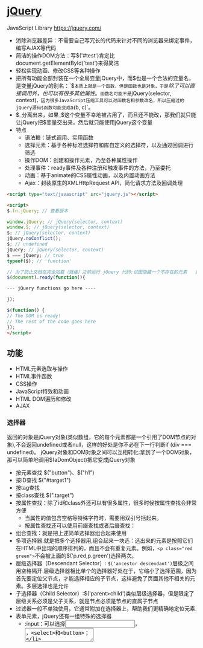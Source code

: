 # [jQuery](https://github.com/jquery/jquery)

JavaScript Library <https://jquery.com/>

* 消除浏览器差异：不需要自己写冗长的代码来针对不同的浏览器来绑定事件，编写AJAX等代码
* 简洁的操作DOM方法：写$('#test')肯定比document.getElementById('test')来得简洁
* 轻松实现动画、修改CSS等各种操作
* 把所有功能全部封装在一个全局变量jQuery中，而$也是一个合法的变量名，是变量jQuery的别名：`$`本质上就是一个函数，但是函数也是对象，于是`$`除了可以直接调用外，也可以有很多其他属性。`$`函数名可能不是`jQuery(selector, context)`，因为很多JavaScript压缩工具可以对函数名和参数改名，所以压缩过的jQuery源码$函数可能变成`a(b, c)`。
* $_分离出来，如果_$这个变量不幸地被占用了，而且还不能改，那我们就只能让jQuery把$变量交出来，然后就只能使用jQuery这个变量
* 特点
  - 语法糖：链式调用、实用函数
  - 选择元素：基于各种标准选择符和库自定义的选择符，以及通过回调进行筛选
  - 操作DOM：创建和操作元素，乃至各种属性操作
  - 处理事件：ready事件及各种注册和触发事件的方法，乃至委托
  - 动画：基于animate的CSS属性动画，以及内置动画方法
  - Ajax：封装原生的XMLHttpRequest API，简化请求方法及回调处理

```html
<script type="text/javascript" src="jquery.js"></script>

<script>
$.fn.jQuery; // 查看版本

window.jQuery; // jQuery(selector, context)
window.$; // jQuery(selector, context)
$; // jQuery(selector, context)
jQuery.noConflict();
$; // undefined
jQuery; // jQuery(selector, context)
$ === jQuery; // true
typeof($); // 'function'

// 为了防止文档在完全加载（就绪）之前运行 jQuery 代码:试图隐藏一个不存在的元素   获得未完全加载的图像的大小
$(document).ready(function(){

--- jQuery functions go here ----

});

$(function() {
// The DOM is ready!
// The rest of the code goes here
});
</script>
```

## 功能

* HTML元素选取与操作
* HTML事件函数
* CSS操作
* JavaScript特效和动画
* HTML DOM遍历和修改
* AJAX

### 选择器

返回的对象是jQuery对象(类似数组，它的每个元素都是一个引用了DOM节点的对象),不会返回undefined或者null，这样的好处是你不必在下一行判断if (div === undefined)。
jQuery对象和DOM对象之间可以互相转化:拿到了一个DOM对象，那可以简单地调用$(aDomObject)把它变成jQuery对象

* 按元素查找 $("button")、$("h1")
* 按ID查找 $("#target1")
* 按tag查找
* 按class查找 $(".target")
* 按属性查找：除了id和class外还可以有很多属性，很多时候按属性查找会非常方便
  - 当属性的值包含空格等特殊字符时，需要用双引号括起来。
  - 按属性查找还可以使用前缀查找或者后缀查找：
* 组合查找：就是把上述简单选择器组合起来使用
* 多项选择器:就是把多个选择器用,组合起来一块选：选出来的元素是按照它们在HTML中出现的顺序排列的，而且不会有重复元素。例如，`<p class="red green">`不会被上面的$('p.red,p.green')选择两次。
* 层级选择器（Descendant Selector）: `$('ancestor descendant')`层级之间用空格隔开.层级选择器相比单个的选择器好处在于，它缩小了选择范围，因为首先要定位父节点，才能选择相应的子节点，这样避免了页面其他不相关的元素。多层选择也是允许
* 子选择器（Child Selector）:$('parent>child')类似层级选择器，但是限定了层级关系必须是父子关系，就是<child>节点必须是<parent>节点的直属子节点
* 过滤器一般不单独使用，它通常附加在选择器上，帮助我们更精确地定位元素.
* 表单元素，jQuery还有一组特殊的选择器
  - :input：可以选择<input>，<textarea>，<select>和<button>；
  - :file：可以选择<input type="file">，和input[type=file]一样；
  - :checkbox：可以选择复选框，和input[type=checkbox]一样；    - radio：可以选择单选框，和input[type=radio]一样；
  - :focus：可以选择当前输入焦点的元素，例如把光标放到一个<input>上，用$('input:focus')就可以选出；
  - :checked：选择当前勾上的单选框和复选框，用这个选择器可以立刻获得用户选择的项目，如$('input[type=radio]:checked')；
  - :enabled：可以选择可以正常输入的<input>、<select>等，也就是没有灰掉的输入；
  - disabled：和:enabled正好相反，选择那些不能输入的。
* 查找：拿到一个jQuery对象后，还可以以这个对象为基准，进行查找find(),从当前节点开始向上查找，使用parent()方法,对于位于同一层级的节点，可以通过next()和prev()方法
* 过滤:filter()方法可以过滤掉不符合选择器条件的节点.map()方法把一个jQuery对象包含的若干DOM节点转化为其他对象.一个jQuery对象如果包含了不止一个DOM节点，first()、last()和slice()方法可以返回一个新的jQuery对象，把不需要的DOM节点去掉：

```html
<!-- HTML结构 -->
<ul class="lang">
    <li class="js dy">JavaScript</li>
    <li class="dy">Python</li>
    <li id="swift">Swift</li>
    <li class="dy">Scheme</li>
    <li name="haskell">Haskell</li>
</ul>
```

```js
$(this)

var ps = $('p'); // 返回所有<p>节点
$("p.intro") // 选取所有 class="intro" 的 <p> 元素。
ps.length; // 数一数页面有多少个<p>节点

var div = $('#abc');
var divDom = div.get(0); // 假设存在div，获取第1个DOM元素
var another = $(divDom); // 重新把DOM包装为jQuery对象

var a = $('.red'); // 所有节点包含`class="red"`都将返回
var a = $('.red.green'); // 同时包含red和green的节点 注意没有空格！

$("[href]") // 选取所有带有 href 属性的元素
var email = $('[name=email]'); // 找出<??? name="email">
var a = $('[items="A B"]'); // 找出<??? items="A B">
var icons = $('[name^=icon]'); // 找出所有name属性值以icon开头的DOM name="icon-1", name="icon-2"
var names = $('[name$=with]'); // 找出所有name属性值以with结尾的DOM

var emailInput = $('input[name=email]'); // 不会找出<div name="email">

$('p,div'); // 把<p>和<div>都选出来
$('p.red,p.green'); // 把<p class="red">和<p class="green">都选出来

$('ul.lang li.lang-javascript');
$('form.test p input'); // 在form表单选择被<p>包含的<input>

$('ul.lang>li.lang-javascript'); // 可以选出[<li class="lang-javascript">JavaScript</li>]

$('ul.lang li:first-child'); // 仅选出JavaScript
$('ul.lang li:last-child'); // 仅选出Lua
$('ul.lang li:nth-child(2)'); // 选出第N个元素，N从1开始
$('ul.lang li:nth-child(even)'); // 选出序号为偶数的元素
$('ul.lang li:nth-child(odd)'); // 选出序号为奇数的元素

$('div:visible'); // 所有可见的div
$('div:hidden'); // 所有隐藏的div

var ul = $('ul.lang'); // 获得<ul>
var dy = ul.find('.dy'); // 获得JavaScript, Python, Scheme
var swf = ul.find('#swift'); // 获得Swift
var hsk = ul.find('[name=haskell]'); // 获得Haskell

var swf = $('#swift'); // 获得Swift
var parent = swf.parent(); // 获得Swift的上层节点<ul>
var a = swf.parent('.red'); // 获得Swift的上层节点<ul>，同时传入过滤条件。如果ul不符合条件，返回空jQuery对象

var swift = $('#swift');

swift.next(); // Scheme
swift.next('[name=haskell]'); // 空的jQuery对象，因为Swift的下一个元素Scheme不符合条件[name=haskell]

swift.prev(); // Python
swift.prev('.dy'); // Python，因为Python同时符合过滤器条件.dy

var langs = $('ul.lang li'); // 拿到JavaScript, Python, Swift, Scheme和Haskell
var a = langs.filter('.dy'); // 拿到JavaScript, Python, Scheme

var langs = $('ul.lang li'); // 拿到JavaScript, Python, Swift, Scheme和Haskell
langs.filter(function () {
    return this.innerHTML.indexOf('S') === 0; // 返回S开头的节点
}); // 拿到Swift, Scheme

var langs = $('ul.lang li'); // 拿到JavaScript, Python, Swift, Scheme和Haskell
var arr = langs.map(function () {
    return this.innerHTML;
}).get(); // 用get()拿到包含string的Array：['JavaScript', 'Python', 'Swift', 'Scheme', 'Haskell']

var langs = $('ul.lang li'); // 拿到JavaScript, Python, Swift, Scheme和Haskell
var js = langs.first(); // JavaScript，相当于$('ul.lang li:first-child')
var haskell = langs.last(); // Haskell, 相当于$('ul.lang li:last-child')
var sub = langs.slice(2, 4); // Swift, Scheme, 参数和数组的slice()方法一致

$('ul.lang li.lang-javascript'); // 每个 <ul> 的第一个 <li> 元素

  $(".container input#elem").attr("title", $(".container input#elem").text());
  // Set's an element's text color to red
  $(".container input#elem").css("color", "red");
  // Makes the element fade out
  $(".container input#elem").fadeOut();

```

### 操作DOM

* 修改Text和HTML：一个jQuery对象可以包含0个或任意个DOM对象，它的方法实际上会作用在对应的每个DOM节点上.可以执行一个操作，作用在对应的一组DOM节点上。即使选择器没有返回任何DOM节点，调用jQuery对象的方法仍然不会报错.免去了许多if语句
  - 通过html方法添加内容，可以让你在元素中添加HTML标签和文字，而元素中之前的内容都会被方法中的内容所替换掉，示例：$("h3").html("<em>jQuery Playground</em>");
  - jQuery 还有一个类似的方法叫.text()，它只能改变文本但不能添加标签。换句话说，这个方法只会把任何传进来的HTML标签当成你想替换现有内容的文本；
* 修改CSS: $("#target1").css("color","red");
* 显示和隐藏DOM
  * 隐藏一个DOM，我们可以设置CSS的display属性为none，利用css()方法就可以实现.
  * 恢复原有的display属性，这就得先记下来原有的display属性到底是block还是inline还是别的值。
* 获取DOM信息
  * attr()和removeAttr()方法用于操作DOM节点的属性.
  * prop()方法和attr()类似，但是HTML5规定有一种属性在DOM节点中可以没有值，只有出现与不出现两种.prop()返回值更合理一些。不过，用is()方法判断更好(checked selected) $("button").prop("disabled",true);
* 操作表单：对于表单元素，jQuery对象统一提供val()方法获取和设置对应的value属性
* 修改DOM结构：
  - append（）把DOM添加到最后。可以传入原始的DOM对象，jQuery对象和函数对象。传入函数时，要求返回一个字符串、DOM对象或者jQuery对象。因为jQuery的append()可能作用于一组DOM节点，只有传入函数才能针对每个DOM生成不同的子节点。
  - prepend()则把DOM添加到最前
  - appendTo()方法，可以让你把选中的HTML元素附加到其他元素中
  - 如果要添加的DOM节点已经存在于HTML文档中，它会首先从文档移除，然后再添加，也就是说，用append()，你可以移动一个DOM节点。
  - 要把新节点插入到指定位置，例如，JavaScript和Python之间，那么，可以先定位到JavaScript，然后用after()方法。同级节点可以用after()或者before()方法
  - 要删除DOM节点，拿到jQuery对象后直接调用remove()方法就可以了。如果jQuery对象包含若干DOM节点，实际上可以一次删除多个DOM节点：remove()的方法，可以彻底删除一个HTML元素
* 类属性操作
  - 通过addClass("myClass")方法给元素增加类
  - 通过removeClass("myClass")方法移除相应的类
* 复制元素：clone()
* 子元素、父元素、奇偶元素
  - parent()方法，可以允许你访问选定元素的父元素；
  - children()方法，可以让你访问选定元素的子元素；
  - 用CSS选择器来获取元素，target:nth-child(n)CSS选择器允许你通过目标类或元素类型选择目标元素的所有子元素；
  - jQuery里的索引是从0开始的，也就意味着会与直觉相反：:odd选择的是第2、4、6……个元素，因为索引是1、3、5……

```html
<ul id="test-ul">
    <li class="js">JavaScript</li>
    <li name="book">Java &amp; JavaScript</li>
</ul>

<ul id="test-css">
    <li class="lang dy"><span>JavaScript</span></li>
    <li class="lang"><span>Java</span></li>
    <li class="lang dy"><span>Python</span></li>
    <li class="lang"><span>Swift</span></li>
    <li class="lang dy"><span>Scheme</span></li>
</ul>

<input id="test-radio" type="radio" name="test" checked="checked" value="1">

<input id="test-input" name="email" value="">
<select id="test-select" name="city">
    <option value="BJ" selected>Beijing</option>
    <option value="SH">Shanghai</option>
    <option value="SZ">Shenzhen</option>
</select>
<textarea id="test-textarea">Hello</textarea>

<div id="test-div">
    <ul>
        <li><span>JavaScript</span></li>
        <li><span>Python</span></li>
        <li><span>Swift</span></li>
    </ul>
</div>

<script>
    $('#test-ul li[name=book]').text(); // 'Java & JavaScript'
    $('#test-ul li[name=book]').html(); // 'Java &amp; JavaScript'

    $('#test-ul li').text('JS'); // 是不是两个节点都变成了JS？

    $('#test-css li.dy>span').css('background-color', '#ffd351').css('color', 'red');

    var div = $('#test-div');
    div.css('color'); // '#000033', 获取CSS属性
    div.css('color', '#336699'); // 设置CSS属性
    div.css('color', ''); // 清除CSS属性

    var a = $('a[target=_blank]');
    a.hide(); // 隐藏
    a.show(); // 显示

    var div = $('#test-div');
    div.width(); // 600
    div.height(); // 300
    div.width(400); // 设置CSS属性 width: 400px，是否生效要看CSS是否有效
    div.height('200px'); // 设置CSS属性 height: 200px，是否生效要看CSS是否有效

    // <div id="test-div" name="Test" start="1">...</div>
    var div = $('#test-div');
    div.attr('data'); // undefined, 属性不存在
    div.attr('name'); // 'Test'
    div.attr('name', 'Hello'); // div的name属性变为'Hello'
    div.removeAttr('name'); // 删除name属性
    div.attr('name'); // undefined

    var radio = $('#test-radio');
    radio.attr('checked'); // 'checked'
    radio.prop('checked'); // true

    var radio = $('#test-radio');
    radio.is(':checked'); // true

    var
        input = $('#test-input'),
        select = $('#test-select'),
        textarea = $('#test-textarea');

    input.val(); // 'test'
    input.val('abc@example.com'); // 文本框的内容已变为abc@example.com

    select.val(); // 'BJ'
    select.val('SH'); // 选择框已变为Shanghai

    textarea.val(); // 'Hello'
    textarea.val('Hi'); // 文本区域已更新为'Hi'

    var ul = $('#test-div>ul');
    ul.append('<li><span>Haskell</span></li>');

    // 创建DOM对象:
    var ps = document.createElement('li');
    ps.innerHTML = '<span>Pascal</span>';
    // 添加DOM对象:
    ul.append(ps);

    // 添加jQuery对象:
    ul.append($('#scheme'));

    // 添加函数对象:
    ul.append(function (index, html) {
        return '<li><span>Language - ' + index + '</span></li>';
    });

    // 要把新节点插入到指定位置
    var js = $('#test-div>ul>li:first-child');
    js.after('<li><span>Lua</span></li>');

    var li = $('#test-div>ul>li');
    li.remove(); // 所有<li>全被删除

    // 获 取一组radio被选中项的值
    var item = $('input[name=items][checked]').val();
    // 获 取select被选中项的文本
    var item = $("select[name=items] option[selected]").text();
    // select下拉框的第二个元素为当前选中值
    $('#select_id')[0].selectedIndex = 1;
    // radio单选组的第二个元素为当前选中值
    $('input[name=items]').get(1).checked = true;
    // 获取值：
    //文本框，文本区域：
    $("#txt").attr("value")；
    // 多选框 checkbox：
    $("#checkbox_id").attr("value")；
    // 单选组radio：
    $("input[type=radio][checked]").val();
    // 下拉框select：
    $('#sel').val();
    // 控制表单元素：
    // 文本框，文本区域：
    $("#txt").attr("value",'');//清空内容
    $("#txt").attr("value",'11');//填充内容
    // 多选框checkbox：
    $("#chk1").attr("checked",'');//不打勾
    $("#chk2").attr("checked",true);//打勾
    if($("#chk1").attr('checked')==undefined) //判断是否已经打勾
    // 单选组 radio：
    $("input[type=radio]").attr("checked",'2');//设置value=2的项目为当前选中项
    // 下拉框 select：
    $("#sel").attr("value",'-sel3');//设置value=-sel3的项目为当前选中项
    $("<option value='1'>1111</option><option value='2'>2222</option>").appendTo("#sel")//添加下拉框的option
    $("#sel").empty()；//清空下拉框
</script>
```

### 事件 Event

* JavaScript在浏览器中以单线程模式运行，页面加载后，一旦页面上所有的JavaScript代码被执行完后，就只能依赖触发事件来执行JavaScript代码。
* 浏览器在接收到用户的鼠标或键盘输入后，会自动在对应的DOM节点上触发相应的事件。如果该节点已经绑定了对应的JavaScript处理函数，该函数就会自动调用。
* 由于不同的浏览器绑定事件的代码都不太一样，所以用jQuery来写代码，就屏蔽了不同浏览器的差异，我们总是编写相同的代码
* on方法用来绑定一个事件，我们需要传入事件名称和对应的处理函数.
* 鼠标事件：
  - click: 鼠标单击时触发；
  - dblclick：鼠标双击时触发；
  - mouseenter：鼠标进入时触发；
  - mouseleave：鼠标移出时触发；
  - mousemove：鼠标在DOM内部移动时触发；
  - hover：鼠标进入和退出时触发两个函数，相当于mouseenter加上mouseleave。
* 键盘事件：
  - keydown：键盘按下时触发；
  - keyup：键盘松开时触发；
  - keypress：按一次键后触发
* 其他事件
  - focus：当DOM获得焦点时触发；
  - blur：当DOM失去焦点时触发；
  - change：当<input>、<select>或<textarea>的内容改变时触发；
  - submit：当<form>提交时触发；
  - ready：当页面被载入并且DOM树完成初始化后触发。*ready仅作用于document对象。由于ready事件在DOM完成初始化后触发，且只触发一次，所以非常适合用来写其他的初始化代码。* `$(function () {...})`的使用
* 有些事件，如mousemove和keypress，我们需要获取鼠标位置和按键的值，否则监听这些事件就没什么意义了。所有事件都会传入Event对象作为参数，可以从Event对象上获取到更多的信息
* 取消绑定：一个已被绑定的事件可以解除绑定，通过off('click', function)实现。可以使用off('click')一次性移除已绑定的click事件的所有处理函数。无参数调用off()一次性移除已绑定的所有类型的事件处理函数。
* 事件触发条件：事件的触发总是由用户操作引发的。比如：用户在文本框中输入时，就会触发change事件。但是，如果用JavaScript代码去改动文本框的值，将不会触发change事件
  - 浏览器安全限制:浏览器中，有些JavaScript代码只有在用户触发下才能执行，例如，window.open()函数

```html
<a id="test-link" href="#0">点我试试</a>

<script>

var a = $('#test-link');

a.on('click', function () {
    alert('Hello!');
});

a.click(function () {
    alert('Hello!');
});

function hello() {
    alert('hello!');
}
a.click(hello); // 绑定事件

// 10秒钟后解除绑定:
setTimeout(function () {
    a.off('click', hello);
}, 10000);

// 解除绑定: 无效的。因为两个匿名函数虽然长得一模一样，但是它们是两个不同的函数对象，off('click', function () {...})无法移除已绑定的第一个匿名函数。
// 解除绑定:
a.off('click', function () {
    alert('hello!');
});

var input = $('#test-input');  // 通过代码触发事件，直接调用无参数的change()方法来触发该事件
input.val('change it!');
input.change(); // 触发change事件

// 无法弹出新窗口，将被浏览器屏蔽:
$(function () {
    window.open('/');
});

      var listItems = $("#longlist li");
      listItems.on({
        "mouseenter": function() {
          $(this).text("Click me!");
        },
        "click": function() {
          $(this).text("Why did you click me?!");
        }
      })

    var list = $("#longlist");
      list.on("mouseenter", "li", function(){
        $(this).text("Click me!");
      });
      list.on("click", "li", function() {
        $(this).text("Why did you click me?!");
      });
    $(document).on('ready', function () {
        $('#testForm).on('submit', function () {
            alert('submit!');
        });
    });

    // 简化
    $(document).ready(function () {
        // on('submit', function)也可以简化:
        $('#testForm).submit(function () {
            alert('submit!');
        });
    });
    // 是document对象的ready事件处理函数。完全可以反复绑定事件处理函数，它们会依次执行
    $(function () {
        // init...
    });

    $(function () {
        $('#testMouseMoveDiv').mousemove(function (e) {
            $('#testMouseMoveSpan').text('pageX = ' + e.pageX + ', pageY = ' + e.pageY);
        });
    });
</script>
```

### 动画

* show()和hide()，会显示和隐藏DOM元素从左上角逐渐展开或收缩的.toggle()方法则根据当前状态决定是show()还是hide()
* slideUp()和slideDown()则是在垂直方向逐渐展开或收缩的。slideToggle()则根据元素是否可见来决定下一步动作
* fadeIn()和fadeOut()的动画效果是淡入淡出，也就是通过不断设置DOM元素的opacity属性来实现，而fadeToggle()则根据元素是否可见来决定下一步动作
* animate()，可以实现任意动画效果，需要传入的参数就是DOM元素最终的CSS状态和时间，jQuery在时间段内不断调整CSS直到达到设定的值.还可以再传入一个函数，当动画结束时，该函数将被调用
* 动画效果还可以串行执行，通过delay()方法还可以实现暂停，这样，我们可以实现更复杂的动画效果.必须不断返回新的Promise对象才能后续执行操作
* 有的动画如slideUp()根本没有效果。这是因为jQuery动画的原理是逐渐改变CSS的值，如height从100px逐渐变为0。但是很多不是block性质的DOM元素，对它们设置height根本就不起作用，所以动画也就没有效果
* jQuery也没有实现对background-color的动画效果，用animate()设置background-color也没有效果。这种情况下可以使用CSS3的transition实现动画效果。

```js
var div = $('#test-show-hide');

div.hide(3000); //
div.show('slow');
div.toggle('slow'); // $(selector).toggle(speed,callback); speed 参数规定隐藏/显示的速度，可以取以下值："slow"、"fast" 或毫秒。可选的 callback 参数是 toggle() 方法完成后所执行的函数名称。

div.slideUp(3000); // $(selector).slideDown(speed,callback); 在3秒钟内逐渐向上消失
div.slideDown(3000);
div.slideToggle('slow');

div.fadeIn(3000);  // $(selector).fadeIn(speed,callback);  speed 参数规定效果的时长。它可以取以下值："slow"、"fast" 或毫秒。 可选的 callback 参数是 fading 完成后所执行的函数名称。
div.fadeOut(3000);
div.fideToggle('slow');
div.fadeTo("slow",0.15); // $(selector).fadeTo(speed,opacity,callback); 允许渐变为给定的不透明度（值介于 0 与 1 之间）

var div = $('#test-animate'); // $(selector).animate({params},speed,callback); 必需的 params 参数定义形成动画的 CSS 属性。 callback 参数是动画完成后所执行的函数名称。在3秒钟内CSS过渡到设定值
div.animate({
    opacity: 0.25,
    width: '256px',
    height: '256px'
}, 3000, function () {
    console.log('动画已结束');
    // 恢复至初始状态:
    $(this).css('opacity', '1.0').css('width', '128px').css('height', '128px');
});
div.animate({ // 使用相对值
    left:'250px',
    height:'+=150px',
    width:'+=150px'
  });

var div = $('#test-animates');
// 动画效果：slideDown - 暂停 - 放大 - 暂停 - 缩小
div.slideDown(2000)
   .delay(1000)
   .animate({
       width: '256px',
       height: '256px'
   }, 2000)
   .delay(1000)
   .animate({
       width: '128px',
       height: '128px'
   }, 2000);
```

### AJAX

* 在全局对象jQuery（也就是$）绑定了ajax()函数，可以处理AJAX请求。ajax(url, settings)函数需要接收一个URL和一个可选的settings对象
* 常用选项：
  - async：是否异步执行AJAX请求，默认为true，千万不要指定为false；
  - method：发送的Method，缺省为'GET'，可指定为'POST'、'PUT'等；
  - contentType：发送POST请求的格式，默认值为'application/x-www-form-urlencoded; charset=UTF-8'，也可以指定为text/plain、application/json；
  - data：发送的数据，可以是字符串、数组或object。如果是GET请求，data将被转换成query附加到URL上，如果是POST请求，根据contentType把data序列化成合适的格式；
  - headers：发送的额外的HTTP头，必须是一个object；
  - dataType：接收的数据格式，可以指定为'html'、'xml'、'json'、'text'等，缺省情况下根据响应的Content-Type猜测。
    - $.ajax()
    - $.get()
    - $.post():传入的第二个参数默认被序列化为application/x-www-form-urlencoded
    - $.getJSON()
* 用promise实现链式写法
* 使用JSONP，可以在ajax()中设置jsonp: 'callback'，让jQuery实现JSONP跨域加载数据

```js
var jqxhr = $.ajax('/api/categories', {
    dataType: 'json'
});

function ajaxLog(s) {
    var txt = $('#test-response-text');
    txt.val(txt.val() + '\n' + s);
}

$('#test-response-text').val('');
var jqxhr = $.ajax('/api/categories', {
    dataType: 'json'
}).done(function (data) {
    ajaxLog('成功, 收到的数据: ' + JSON.stringify(data));
}).fail(function (xhr, status) {
    ajaxLog('失败: ' + xhr.status + ', 原因: ' + status);
}).always(function () {
    ajaxLog('请求完成: 无论成功或失败都会调用');
});

var jqxhr = $.get('/path/to/resource', {
    name: 'Bob Lee',
    check: 1
});

var jqxhr = $.post('/path/to/resource', {
    name: 'Bob Lee',
    check: 1
});

var jqxhr = $.getJSON('/path/to/resource', {
    name: 'Bob Lee',
    check: 1
}).done(function (data) {
    // data已经被解析为JSON对象了
});

function getName(personid) {
    var dynamicData = {};
    dynamicData["id"] = personID;
    $.ajax({
      url: "getName.php",
      type: "get",
      data: dynamicData,
      success: function(data) {
        // Updates the UI based the ajax result
        $(".person-name").text(data.name);
      }
    });
  }
  getName("2342342");

function getName(personid) {
    var dynamicData = {};
    dynamicData["id"] = personID;
    return $.ajax({
      url: "getName.php",
      type: "get",
      data: dynamicData
    });
}
getName("2342342").done(function(data) {
// Updates the UI based the ajax result
    $(".person-name").text(data.name);
});

$.ajax({
  statusCode: {
    404: function() {
      alert( "page not found" );
    }
  }
});

$.ajax({
    url: "update.php",
    type: "POST",
    data: customObj
})
.fail(function( jqXHR, textStatus, errorThrown) {
    if (jqXHR.status == 403) {
        alert( "forbidden" );
    }
});

$.ajax({
    url: "update.php",
    type: "POST",
})
.statusCode({
    401: function() { alert( 'Unauthorized' ); },
    200: function() { alert( 'OK!'); }
});

# send credentials along with cross-domain posts:using credentials such as cookies, authorization headers or TLS client certificates.
$.ajaxSetup({
    type: "POST",
    data: {},
    dataType: 'json',
    xhrFields: {
       withCredentials: true
    },
    crossDomain: true
});

$.ajax({
    url: 'http://bar.other',
    data: { whatever:'cool' },
    type: 'GET',
    beforeSend: function(xhr){
       xhr.withCredentials = true;
    }
});
```

## 遍历

```js
var arr = new Array(13.5,3,4,5,6);
for(var i=0;i<arr.length;i++){
 arr[i] = arr[i]/2.0;
}

var x
var mycars = new Array()
mycars[0] = "Saab"
mycars[1] = "Volvo"
mycars[2] = "BMW"
for (x in mycars)
{
  document.write(mycars[x] + "<br />")
}

var arr=new Array();
arr=["aaa","bbb","ccc"];
$.each(arr,function(index,value){
     alert(i+"..."+value);
});

$(function () {
    $.each([["aaa", "bbb", "ccc"], ["ddd", "eee", "fff"], ["ggg", "hhh", "iii"]], function (index, item) {
         alert(index + "..." + item);
         //输出0...aaa,bbb,ccc  1...ddd,eee,fff  2...ggg,hhh,iii   这时的index为数组下标,item相当于取这二维数组中的每一个数组
         $.each(item, function (index, itemobj) {
              alert(index + "....." + itemobj);
         });
    });
     //输出0...aaa,bbb,ccc  0...aaa 1...bbb 2...cccc  1...ddd,eee,fff  0...ddd 1...eee 2...fff  2...ggg,hhh,iii 0...ggg 1...hhh 2...iii
 });
```

# [ajax](https://github.com/defunkt/jquery-pjax)

pushState + ajax = pjax <https://pjax.herokuapp.com>

<http://www.jianshu.com/p/557cad38e7dd>

### 插件

* 给jQuery对象绑定一个新方法是通过扩展给$.fn绑定函数，实现插件的代码逻辑.返回`return this`,jQuery对象支持链式操作，自己写的扩展方法也要能继续链式下去
* `$.extend(target, obj1, obj2, ...)`，它把多个object对象的属性合并到第一个target对象中，遇到同名属性，总是使用靠后的对象的值，也就是越往后优先级越高.插件函数要有默认值，绑定在$.fn.<pluginName>.defaults上；用户在调用时可传入设定值以便覆盖默认值。
* 针对特定元素的扩展: jQuery对象的有些方法只能作用在特定DOM元素上，比如submit()方法只能针对form。如果我们编写的扩展只能针对某些类型的DOM元素.

```html
<div id="test-external">
    <p>如何学习<a href="http://jquery.com">jQuery</a>？</p>
    <p>首先，你要学习<a href="/wiki/001434446689867b27157e896e74d51a89c25cc8b43bdb3000">JavaScript</a>，并了解基本的<a href="https://developer.mozilla.org/en-US/docs/Web/HTML">HTML</a>。</p>
</div>

<script>
$.fn.highlight1 = function () {
    // this已绑定为当前jQuery对象:
    this.css('backgroundColor', '#fffceb').css('color', '#d85030');
    return this;
}
$('#test-highlight1 span').highlight1();

$.fn.highlight2 = function (options) {
    // 要考虑到各种情况:
    // options为undefined
    // options只有部分key
    var bgcolor = options && options.backgroundColor || '#fffceb';
    var color = options && options.color || '#d85030';
    this.css('backgroundColor', bgcolor).css('color', color);
    return this;
}
$('#test-highlight2 span').highlight2({
    backgroundColor: '#00a8e6',
    color: '#ffffff'
});

$.fn.highlight = function (options) {
    // 合并默认值和用户设定值:
    var opts = $.extend({}, $.fn.highlight.defaults, options); // $.extend
    this.css('backgroundColor', opts.backgroundColor).css('color', opts.color);
    return this;
}
// 设定默认值:
$.fn.highlight.defaults = {
    color: '#d85030',
    backgroundColor: '#fff8de'
}

// 现在我们要给所有指向外链的超链接加上跳转提示
$.fn.external = function () {
    // return返回的each()返回结果，支持链式调用:
    return this.filter('a').each(function () {
        // 注意: each()内部的回调函数的this绑定为DOM本身!
        var a = $(this);
        var url = a.attr('href');
        if (url && (url.indexOf('http://')===0 || url.indexOf('https://')===0)) {
            a.attr('href', '#0')
             .removeAttr('target')
             .append(' <i class="uk-icon-external-link"></i>')
             .click(function () {
                if(confirm('你确定要前往' + url + '？')) {
                    window.open(url);
                }
            });
        }
    });
}
$('#test-external a').external();
</script>
```

## [blueimp/jQuery-File-Upload](https://github.com/blueimp/jQuery-File-Upload)

File Upload widget with multiple file selection, drag&drop support, progress bar, validation and preview images, audio and video for jQuery. Supports cross-domain, chunked and resumable file uploads. Works with any server-side platform (Google App Engine, PHP, Python, Ruby on Rails, Java, etc.) that supports standard HTML form file uploads. [https://blueimp.github.io/jQuery-File...](https://blueimp.github.io/jQuery-File…)

### 冲突

```js
var jq=jQuery.noConflict();
```

## jQuery UI

## 图书

* 《[锋利的 jQuery（第2版）](https://www.amazon.cn/gp/product/B0089TDFNS)》

## 扩展

- [blueimp/jQuery-File-Upload](https://github.com/blueimp/jQuery-File-Upload)
- [Studio-42/elFinder](https://github.com/Studio-42/elFinder):Open-source file manager for web, written in JavaScript using jQuery and jQuery UI <https://studio-42.github.io/elFinder/>
- [mumuy/widget](https://github.com/mumuy/widget):A set of widgets based on jQuery&&javascript. 一套基于jquery或javascript的插件库 ：轮播、标签页、滚动条、下拉框、对话框、搜索提示、城市选择(城市三级联动)、日历等 <http://jquerywidget.com/>
- [js-cookie/js-cookie](https://github.com/js-cookie/js-cookie):A simple, lightweight JavaScript API for handling browser cookies
- [DataTables/DataTables](https://github.com/DataTables/DataTables):Tables plug-in for jQuery <http://www.datatables.net/>
- [jquery-validation](https://github.com/jquery-validation/jquery-validation):clone本地，grunt安装，编译;test中的index.html会有测试断言

* [flesler/jquery.scrollTo](https://github.com/flesler/jquery.scrollTo):Lightweight, cross-browser and highly customizable animated scrolling with jQuery <http://demos.flesler.com/jquery/scrollTo/>
* [plugin](http://www.jq22.com/)

## 参考

* [oneuijs/You-Dont-Need-jQuery](https://github.com/oneuijs/You-Dont-Need-jQuery):Examples of how to do query, style, dom, ajax, event etc like jQuery with plain javascript.
* <https://juejin.im/post/58c883ecb123db005311861a>
* [Ajax 知识体系大梳理](https://juejin.im/post/58c883ecb123db005311861a)
